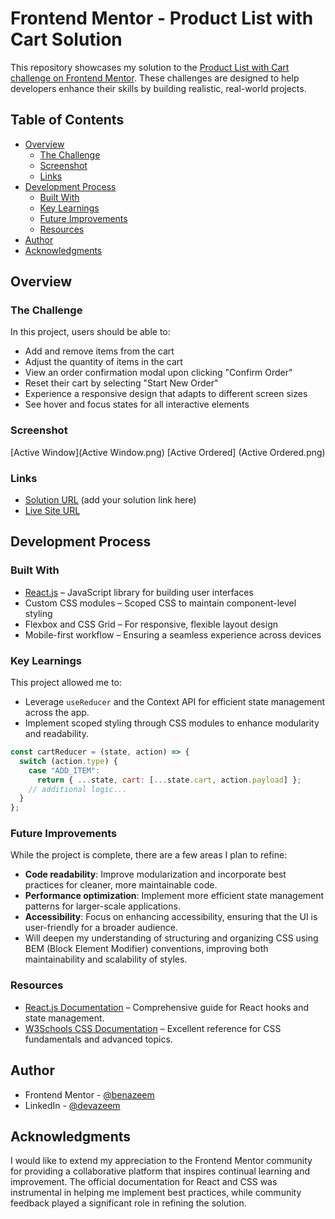# Frontend Mentor - Product List with Cart Solution

This repository showcases my solution to the [Product List with Cart challenge on Frontend Mentor](https://www.frontendmentor.io/challenges/product-list-with-cart-5MmqLVAp_d). These challenges are designed to help developers enhance their skills by building realistic, real-world projects.

## Table of Contents

- [Overview](#overview)
  - [The Challenge](#the-challenge)
  - [Screenshot](#screenshot)
  - [Links](#links)
- [Development Process](#development-process)
  - [Built With](#built-with)
  - [Key Learnings](#key-learnings)
  - [Future Improvements](#future-improvements)
  - [Resources](#resources)
- [Author](#author)
- [Acknowledgments](#acknowledgments)

## Overview

### The Challenge

In this project, users should be able to:

- Add and remove items from the cart
- Adjust the quantity of items in the cart
- View an order confirmation modal upon clicking "Confirm Order"
- Reset their cart by selecting "Start New Order"
- Experience a responsive design that adapts to different screen sizes
- See hover and focus states for all interactive elements

### Screenshot

[Active Window](Active Window.png)
[Active Ordered] (Active Ordered.png)


### Links

- [Solution URL](#) (add your solution link here)
- [Live Site URL](https://productlist-with-cart.netlify.app/)

## Development Process

### Built With

- [React.js](https://reactjs.org/) – JavaScript library for building user interfaces
- Custom CSS modules – Scoped CSS to maintain component-level styling
- Flexbox and CSS Grid – For responsive, flexible layout design
- Mobile-first workflow – Ensuring a seamless experience across devices

### Key Learnings

This project allowed me to:

- Leverage `useReducer` and the Context API for efficient state management across the app.
- Implement scoped styling through CSS modules to enhance modularity and readability.

```js
const cartReducer = (state, action) => {
  switch (action.type) {
    case "ADD_ITEM":
      return { ...state, cart: [...state.cart, action.payload] };
    // additional logic...
  }
};
```

### Future Improvements

While the project is complete, there are a few areas I plan to refine:

- **Code readability**: Improve modularization and incorporate best practices for cleaner, more maintainable code.
- **Performance optimization**: Implement more efficient state management patterns for larger-scale applications.
- **Accessibility**: Focus on enhancing accessibility, ensuring that the UI is user-friendly for a broader audience.
- Will deepen my understanding of structuring and organizing CSS using BEM (Block Element Modifier) conventions, improving both maintainability and scalability of styles.


### Resources

- [React.js Documentation](https://react.dev/reference/react) – Comprehensive guide for React hooks and state management.
- [W3Schools CSS Documentation](https://www.w3schools.com/css/) – Excellent reference for CSS fundamentals and advanced topics.

## Author

- Frontend Mentor - [@benazeem](https://www.frontendmentor.io/profile/benazeem)
- LinkedIn - [@devazeem](https://www.linkedin.com/in/devazeem/)

## Acknowledgments

I would like to extend my appreciation to the Frontend Mentor community for providing a collaborative platform that inspires continual learning and improvement. The official documentation for React and CSS was instrumental in helping me implement best practices, while community feedback played a significant role in refining the solution. 
